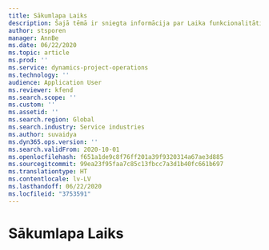 ```yaml
---
title: Sākumlapa Laiks
description: Šajā tēmā ir sniegta informācija par Laika funkcionalitāti risinājumā Microsoft Dynamics 365 Projekta darbības.
author: stsporen
manager: AnnBe
ms.date: 06/22/2020
ms.topic: article
ms.prod: ''
ms.service: dynamics-project-operations
ms.technology: ''
audience: Application User
ms.reviewer: kfend
ms.search.scope: ''
ms.custom: ''
ms.assetid: ''
ms.search.region: Global
ms.search.industry: Service industries
ms.author: suvaidya
ms.dyn365.ops.version: ''
ms.search.validFrom: 2020-10-01
ms.openlocfilehash: f651a1de9c8f76ff201a39f9320314a67ae3d885
ms.sourcegitcommit: 99ea23f95faa7c85c13fbcc7a3d1b40fc661b697
ms.translationtype: HT
ms.contentlocale: lv-LV
ms.lasthandoff: 06/22/2020
ms.locfileid: "3753591"
---
```

# <a name="time-home-page"></a>Sākumlapa Laiks
